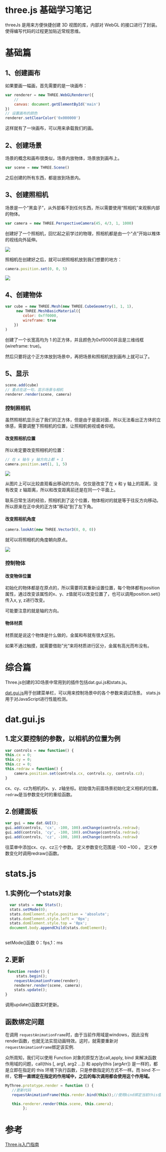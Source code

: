 # three.js 基础学习笔记
threeJs 是用来方便快捷创建 3D 视图的库，内部对 WebGL 的接口进行了封装。使得编写代码的过程更加贴近常规思维。

# 基础篇
## 1、创建画布
如果要画一幅画，首先需要的是一块画布：

```javascript
var renderer = new THREE.WebGLRenderer({
    // 
    canvas: document.getElementById('main')
})
// 设置画布的颜色
renderer.setClearColor('0x000000')
```
这样就有了一块画布，可以用来承载我们的画。

## 2、创建场景
场景的概念和画布很类似，场景内放物体，场景放到画布上。

```javascript
var scene = new THREE.Scene()
```
之后创建的所有东西，都是放到场景内。

## 3、创建照相机
场景是一个“黑盒子”，从外部看不到任何东西，所以需要使用“照相机”来观察内部的物体。

```javascript
var camera = new THREE.PerspectiveCamera(45, 4/3, 1, 1000)
```
创建好了一个照相机，回忆起之前学过的物理，照相机都是由一个“点”开始以椎体的视线向外延伸。

![](http://images.zyy1217.com/1490769640.png)


照相机在创建好之后，就可以把照相机放到我们想要的地方：

```javascript
camera.position.set(0, 0, 5)
```
![](http://images.zyy1217.com/3531509-a36f2aad9a6080d6.png)

## 4、创建物体

```javascript
var cube = new THREE.Mesh(new THREE.CubeGeometry(1, 1, 1), 
     new THREE.MeshBasicMaterial({
        color: 0xff0000,
        wireframe: true
    }) 
)
```
创建了一个长宽高均为 1 的正方体，并且颜色为0xf0000并且是三维线框(wireframe: true)。

然后只要将这个正方体放到场景中，再把场景和照相机放到画布上就可以了。

## 5、显示

```javascript
scene.add(cube)
// 重点在这一句，显示场景与相机
renderer.render(scene, camera)
```
### 控制照相机
虽然照相机显示出了我们的正方体，但是由于是面对面，所以无法看出正方体的立体感，需要调整下照相机的位置，让照相机俯视或者仰视。

#### 改变照相机位置
所以肯定要改变照相机的位置：

```javascript
// 在 x 轴与 y 轴方向上都 + 1
camera.position.set(1, 1, 5)
```
![](http://images.zyy1217.com/3531509-816d72bfef3684e8.png)


从图片上可以比较直观看出移动的方向，仅仅是改变了在 x 和 y 轴上的距离，没有改变 z 轴距离，所以和改变距离前还是在同一个平面上。

联系日常生活的经验，照相机到了这个位置，物体相对的就是等于往反方向移动。所以原来在正中央的正方体”移动“到了左下角。

#### 改变照相机角度


```javascript
camera.lookAt(new THREE.Vector3(0, 0, 0))

```
就可以将照相机的角度朝向原点。

![](http://images.zyy1217.com/3531509-4d797b92f0b8b77f.png)


### 控制物体
#### 改变物体位置
初始化的物体都是在原点的，所以需要将其重新设置位置，每个物体都有position属性，通过改变该属性的x、y、z值就可以改变位置了，也可以调用position.set()传入x, y, z进行改变。

可能要注意的就是轴的方向。
#### 物体材质
材质就是说这个物体是什么做的，金属和布就有很大区别。

如果不通过触摸，就需要借助”光“来将材质进行区分，金属有高光而布没有。

# 综合篇

Three.js创建的3D场景中常用到的插件包括dat.gui.js和stats.js。

  [dat.gui.js](http://workshop.chromeexperiments.com/examples/gui/)用于创建菜单栏，可以用来控制场景中的各个参数来调试场景。
  stats.js用于对JavaScript进行性能检测。
 
# dat.gui.js
## 1.定义要控制的参数，以相机的位置为例


```javascript
var controls = new function() {  
this.cx = 0;  
this.cy = 0;  
this.cz = 0;  
this.redraw = function() {  
    camera.position.set(controls.cx, controls.cy, controls.cz);  
}  
```

cx、cy、cz为相机的x、y、z轴坐标。初始值为前面场景初始化定义相机的位置。
`redraw`是当参数变化时的重绘函数。
## 2.创建面板


```javascript
var gui = new dat.GUI();  
gui.add(controls, 'cx', -100, 100).onChange(controls.redraw);  
gui.add(controls, 'cy', -100, 100).onChange(controls.redraw);  
gui.add(controls, 'cz', -100, 100).onChange(controls.redraw)  

```
 往菜单中添加cx、cy、cz三个参数。
定义参数变化范围是 -100 ~100 。
定义参数变化时调用redraw()函数。

# stats.js
## 1.实例化一个stats对象 
  
  
```javascript
  var stats = new Stats();  
  stats.setMode(0);   
  stats.domElement.style.position = 'absolute';  
  stats.domElement.style.left = '0px';  
  stats.domElement.style.top = '0px';  
  document.body.appendChild(stats.domElement); 
         
```
setMode()函数 0：fps,1：ms
## 2.更新

```javascript
 function render() {  
 	 stats.begin();
    requestAnimationFrame(render);  
    renderer.render(scene, camera);  
    stats.update();  
} 
```


调用update()函数实时更新。
##  函数绑定问题

在调用 `requestAnimationFrame`时，由于当前作用域是windows，因此没有render函数，也就无法实现动画特效。这时，就需要重新对`requestAnimationFrame`绑定该实例.

众所周知，我们可以使用 Function 对象的原型方法call,apply, bind 来解决函数作用域的问题，call(this [, arg1, arg2 ...]) 和 apply(this [argArr]) 是一样的，都是立即在指定的 this 环境下执行函数，只是参数指定的方式不一样。而 bind 不一样，**它将一直绑定在指定的作用域中，之后的每次调用都会使用这个作用域。**

```javascript
MyThree.prototype.render = function () {
   //更新代码
   requestAnimationFrame(this.render.bind(this));//使用bind绑定当前this值

   this.renderer.render(this.scene, this.camera);
        };
```

# 参考

[Three.js入门指南](http://www.ituring.com.cn/minibook/792)
